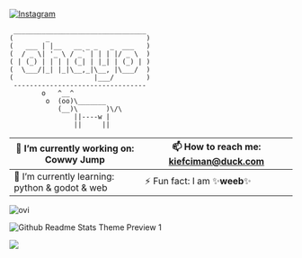 <a href="https://www.instagram.com/kiefciman/" target="_blank"><img src="https://img.shields.io/badge/Instagram-%23E4405F.svg?&style=flat-square&logo=instagram&logoColor=white" alt="Instagram"></a>
```
 _________________________________ 
(        _                        )
(   ___ | |__   __ _ _   _  ___   )
(  / _ \| '_ \ / _` | | | |/ _ \  )
( | (_) | | | | (_| | |_| | (_) | )
(  \___/|_| |_|\__,_|\__, |\___/  )
(                    |___/        )
 --------------------------------- 
        o   ^__^
         o  (oo)\_______
            (__)\       )\/\
                ||----w |
                ||     ||
```            

| 🔭 I’m currently working on: Cowwy Jump          | 📫 How to reach me: kiefciman@duck.com |
|--------------------------------------------------|---------------------------------------|
| 🌱 I’m currently learning: python & godot & web  | ⚡ Fun fact: I am ✨**weeb**✨          |

<img src="https://github-readme-stats.vercel.app/api/top-langs?username=Kiefciman&show_icons=true&locale=en&layout=compact&bg_color=161320&text_color=D9E0EE&icon_color=DDB6F2&title_color=96CDFB" alt="ovi" />

![Github Readme Stats Theme Preview 1](https://github-readme-stats.vercel.app/api?username=Kiefciman&show_icons=true&bg_color=161320&text_color=D9E0EE&icon_color=DDB6F2&title_color=96CDFB7layout=compact) 

<img src="https://github-profile-trophy.vercel.app/?username=Kiefciman&theme=juicyfresh&no-bg=true" />
